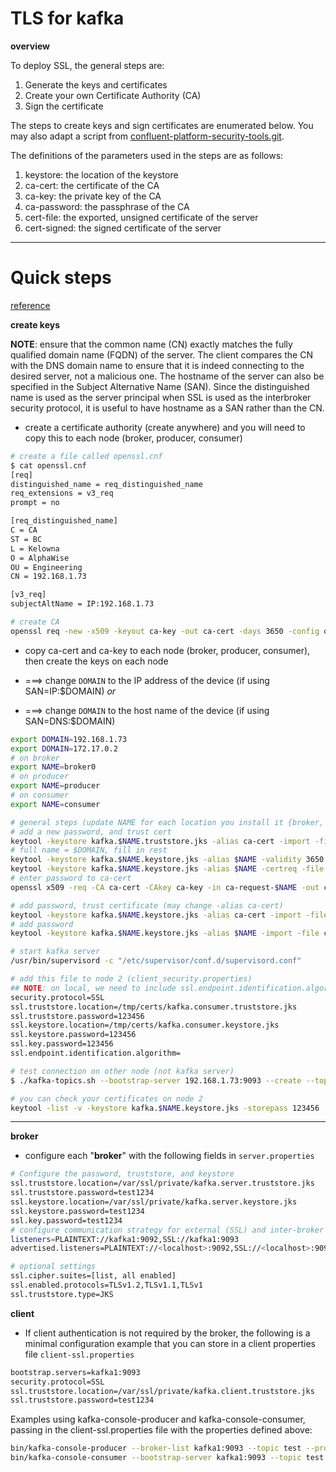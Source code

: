 
# TLS for kafka

__overview__

To deploy SSL, the general steps are:

1. Generate the keys and certificates
2. Create your own Certificate Authority (CA)
3. Sign the certificate

The steps to create keys and sign certificates are enumerated below. You may also adapt a script from [confluent-platform-security-tools.git](https://github.com/confluentinc/confluent-platform-security-tools/blob/master/kafka-generate-ssl.sh).

The definitions of the parameters used in the steps are as follows:

1. keystore: the location of the keystore
2. ca-cert: the certificate of the CA
3. ca-key: the private key of the CA
4. ca-password: the passphrase of the CA
5. cert-file: the exported, unsigned certificate of the server
6. cert-signed: the signed certificate of the server

--- 

# Quick steps

[reference](https://github.com/vinclv/data-engineering-minds-kafka/tree/main/config/ssl)


__create keys__

**NOTE**: ensure that the common name (CN) exactly matches the fully qualified domain name (FQDN) of the server.
The client compares the CN with the DNS domain name to ensure that it is indeed connecting to the desired server, not a malicious one.
The hostname of the server can also be specified in the Subject Alternative Name (SAN).
Since the distinguished name is used as the server principal when SSL is used as the interbroker security protocol, it is useful to have hostname as a SAN rather than the CN.


- create a certificate authority (create anywhere) and you will need to copy this to each node (broker, producer, consumer)
```bash
# create a file called openssl.cnf
$ cat openssl.cnf
[req]
distinguished_name = req_distinguished_name
req_extensions = v3_req
prompt = no

[req_distinguished_name]
C = CA
ST = BC
L = Kelowna
O = AlphaWise
OU = Engineering
CN = 192.168.1.73

[v3_req]
subjectAltName = IP:192.168.1.73

# create CA
openssl req -new -x509 -keyout ca-key -out ca-cert -days 3650 -config openssl.cnf -passout pass:1234
```

- copy ca-cert and ca-key to each node (broker, producer, consumer), then create the keys on each node

- ===> change `DOMAIN` to the IP address of the device (if using SAN=IP:$DOMAIN)
  _or_
- ===> change `DOMAIN` to the host name of the device (if using SAN=DNS:$DOMAIN)

```bash
export DOMAIN=192.168.1.73
export DOMAIN=172.17.0.2
# on broker
export NAME=broker0
# on producer
export NAME=producer
# on consumer 
export NAME=consumer

# general steps (update NAME for each location you install it {broker, producer, consumer}
# add a new password, and trust cert
keytool -keystore kafka.$NAME.truststore.jks -alias ca-cert -import -file ca-cert -storepass 123456 -noprompt 
# full name = $DOMAIN, fill in rest
keytool -keystore kafka.$NAME.keystore.jks -alias $NAME -validity 3650 -genkey -keyalg RSA -ext SAN=IP:$DOMAIN -storepass 123456 -keypass 123456 -dname "CN=${DOMAIN}, OU=Engineering, O=AlphaWise, L=Kelowna, ST=BC, C=CA"
keytool -keystore kafka.$NAME.keystore.jks -alias $NAME -certreq -file ca-request-$NAME -storepass 123456 -keypass 123456
# enter password to ca-cert
openssl x509 -req -CA ca-cert -CAkey ca-key -in ca-request-$NAME -out ca-signed-$NAME -days 3650 -CAcreateserial -passin pass:1234

# add password, trust certificate (may change -alias ca-cert)
keytool -keystore kafka.$NAME.keystore.jks -alias ca-cert -import -file ca-cert -storepass 123456 -keypass 123456 -noprompt 
# add password
keytool -keystore kafka.$NAME.keystore.jks -alias $NAME -import -file ca-signed-$NAME -storepass 123456 -keypass 123456 -noprompt

# start kafka server
/usr/bin/supervisord -c "/etc/supervisor/conf.d/supervisord.conf"

# add this file to node 2 (client_security.properties)
## NOTE: on local, we need to include ssl.endpoint.identification.algorithm=<empty> because we don't have domain names!
security.protocol=SSL
ssl.truststore.location=/tmp/certs/kafka.consumer.truststore.jks
ssl.truststore.password=123456
ssl.keystore.location=/tmp/certs/kafka.consumer.keystore.jks
ssl.keystore.password=123456
ssl.key.password=123456
ssl.endpoint.identification.algorithm=

# test connection on other node (not kafka server)
$ ./kafka-topics.sh --bootstrap-server 192.168.1.73:9093 --create --topic mytopic2 --partitions 2 --command-config $(pwd)/client_security.properties

# you can check your certificates on node 2
keytool -list -v -keystore kafka.$NAME.keystore.jks -storepass 123456
```

---


__broker__

- configure each "**broker**" with the following fields in `server.properties`

```bash
# Configure the password, truststore, and keystore
ssl.truststore.location=/var/ssl/private/kafka.server.truststore.jks
ssl.truststore.password=test1234
ssl.keystore.location=/var/ssl/private/kafka.server.keystore.jks
ssl.keystore.password=test1234
ssl.key.password=test1234
# configure communication strategy for external (SSL) and inter-broker (PLAINTEXT)
listeners=PLAINTEXT://kafka1:9092,SSL://kafka1:9093
advertised.listeners=PLAINTEXT://<localhost>:9092,SSL://<localhost>:9093

# optional settings
ssl.cipher.suites=[list, all enabled]
ssl.enabled.protocols=TLSv1.2,TLSv1.1,TLSv1
ssl.truststore.type=JKS
```

__client__

- If client authentication is not required by the broker, the following is a minimal configuration example that you can store in a client properties file `client-ssl.properties`
```bash
bootstrap.servers=kafka1:9093
security.protocol=SSL
ssl.truststore.location=/var/ssl/private/kafka.client.truststore.jks
ssl.truststore.password=test1234
```

Examples using kafka-console-producer and kafka-console-consumer, passing in the client-ssl.properties file with the properties defined above:

```bash
bin/kafka-console-producer --broker-list kafka1:9093 --topic test --producer.config client-ssl.properties
bin/kafka-console-consumer --bootstrap-server kafka1:9093 --topic test --consumer.config client-ssl.properties --from-beginning
```